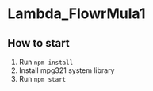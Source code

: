 # Lambda_FlowrMula1

## How to start

1. Run `npm install`
2. Install mpg321 system library
3. Run `npm start`